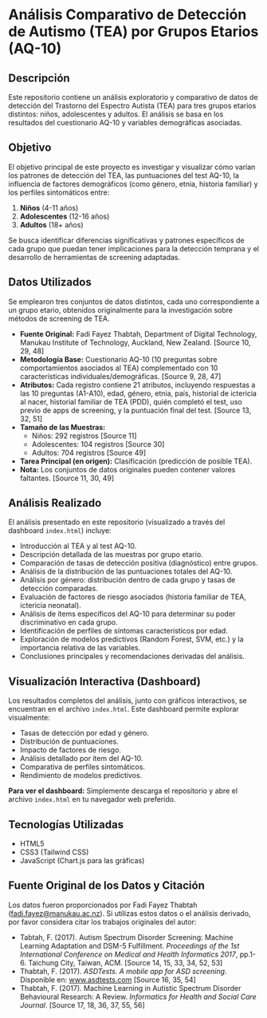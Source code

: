 # Análisis Comparativo de Detección de Autismo (TEA) por Grupos Etarios (AQ-10)

## Descripción

Este repositorio contiene un análisis exploratorio y comparativo de datos de detección del Trastorno del Espectro Autista (TEA) para tres grupos etarios distintos: niños, adolescentes y adultos. El análisis se basa en los resultados del cuestionario AQ-10 y variables demográficas asociadas.

## Objetivo

El objetivo principal de este proyecto es investigar y visualizar cómo varían los patrones de detección del TEA, las puntuaciones del test AQ-10, la influencia de factores demográficos (como género, etnia, historia familiar) y los perfiles sintomáticos entre:

1.  **Niños** (4-11 años)
2.  **Adolescentes** (12-16 años)
3.  **Adultos** (18+ años)

Se busca identificar diferencias significativas y patrones específicos de cada grupo que puedan tener implicaciones para la detección temprana y el desarrollo de herramientas de screening adaptadas.

## Datos Utilizados

Se emplearon tres conjuntos de datos distintos, cada uno correspondiente a un grupo etario, obtenidos originalmente para la investigación sobre métodos de screening de TEA.

* **Fuente Original:** Fadi Fayez Thabtah, Department of Digital Technology, Manukau Institute of Technology, Auckland, New Zealand. [Source 10, 29, 48]
* **Metodología Base:** Cuestionario AQ-10 (10 preguntas sobre comportamientos asociados al TEA) complementado con 10 características individuales/demográficas. [Source 9, 28, 47]
* **Atributos:** Cada registro contiene 21 atributos, incluyendo respuestas a las 10 preguntas (A1-A10), edad, género, etnia, país, historial de ictericia al nacer, historial familiar de TEA (PDD), quién completó el test, uso previo de apps de screening, y la puntuación final del test. [Source 13, 32, 51]
* **Tamaño de las Muestras:**
    * Niños: 292 registros [Source 11]
    * Adolescentes: 104 registros [Source 30]
    * Adultos: 704 registros [Source 49]
* **Tarea Principal (en origen):** Clasificación (predicción de posible TEA).
* **Nota:** Los conjuntos de datos originales pueden contener valores faltantes. [Source 11, 30, 49]

## Análisis Realizado

El análisis presentado en este repositorio (visualizado a través del dashboard `index.html`) incluye:

* Introducción al TEA y al test AQ-10.
* Descripción detallada de las muestras por grupo etario.
* Comparación de tasas de detección positiva (diagnóstico) entre grupos.
* Análisis de la distribución de las puntuaciones totales del AQ-10.
* Análisis por género: distribución dentro de cada grupo y tasas de detección comparadas.
* Evaluación de factores de riesgo asociados (historia familiar de TEA, ictericia neonatal).
* Análisis de ítems específicos del AQ-10 para determinar su poder discriminativo en cada grupo.
* Identificación de perfiles de síntomas característicos por edad.
* Exploración de modelos predictivos (Random Forest, SVM, etc.) y la importancia relativa de las variables.
* Conclusiones principales y recomendaciones derivadas del análisis.

## Visualización Interactiva (Dashboard)

Los resultados completos del análisis, junto con gráficos interactivos, se encuentran en el archivo `index.html`. Este dashboard permite explorar visualmente:

* Tasas de detección por edad y género.
* Distribución de puntuaciones.
* Impacto de factores de riesgo.
* Análisis detallado por ítem del AQ-10.
* Comparativa de perfiles sintomáticos.
* Rendimiento de modelos predictivos.

**Para ver el dashboard:** Simplemente descarga el repositorio y abre el archivo `index.html` en tu navegador web preferido.

## Tecnologías Utilizadas

* HTML5
* CSS3 (Tailwind CSS)
* JavaScript (Chart.js para las gráficas)

## Fuente Original de los Datos y Citación

Los datos fueron proporcionados por Fadi Fayez Thabtah (fadi.fayez@manukau.ac.nz). Si utilizas estos datos o el análisis derivado, por favor considera citar los trabajos originales del autor:

* Tabtah, F. (2017). Autism Spectrum Disorder Screening: Machine Learning Adaptation and DSM-5 Fulfillment. *Proceedings of the 1st International Conference on Medical and Health Informatics 2017*, pp.1-6. Taichung City, Taiwan, ACM. [Source 14, 15, 33, 34, 52, 53]
* Thabtah, F. (2017). *ASDTests. A mobile app for ASD screening*. Disponible en: www.asdtests.com [Source 16, 35, 54]
* Thabtah, F. (2017). Machine Learning in Autistic Spectrum Disorder Behavioural Research: A Review. *Informatics for Health and Social Care Journal*. [Source 17, 18, 36, 37, 55, 56]
